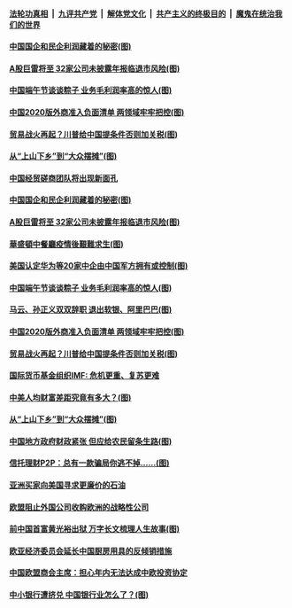 

####  [法轮功真相](../../../../basic/blob/master/README.md?t=06261602) &nbsp;|&nbsp; [九评共产党](../../../../9ping.md/blob/master/README.md?t=06261602) &nbsp;|&nbsp; [解体党文化](../../../../jtdwh.md/blob/master/README.md?t=06261602)  &nbsp;|&nbsp; [共产主义的终极目的](../../../../gczydzjmd.md/blob/master/README.md?t=06261602) &nbsp;|&nbsp; [魔鬼在统治我们的世界](../../../../mgztzwmdsj.md/blob/master/README.md?t=06261602) 

#### [中国国企和民企利润藏着的秘密(图)](../pages/p5/937711.md?t=06261602) 

#### [A股巨雷将至 32家公司未披露年报临退市风险(图)](../pages/p5/937727.md?t=06261602) 

#### [中国端午节谈谈粽子 业务毛利润率高的惊人(图)](../pages/p5/937695.md?t=06261602) 

#### [中国2020版外商准入负面清单 两领域牢牢把控(图)](../pages/p5/937687.md?t=06261602) 

#### [贸易战火再起？川普给中国提条件否则加关税(图)](../pages/p5/937682.md?t=06261602) 

#### [从“上山下乡”到“大众摆摊”(图)](../pages/p5/937620.md?t=06261602) 

#### [中国经贸磋商团队将出现新面孔](../pages/p5/937736.md?t=06261602) 

#### [中国国企和民企利润藏着的秘密(图)](../pages/p5/937711.md?t=06261602) 

#### [A股巨雷将至 32家公司未披露年报临退市风险(图)](../pages/p5/937727.md?t=06261602) 

#### [華盛頓中餐廳疫情後艱難求生(图)](../pages/p5/937726.md?t=06261602) 

#### [美国认定华为等20家中企由中国军方拥有或控制(图)](../pages/p5/937724.md?t=06261602) 

#### [中国端午节谈谈粽子 业务毛利润率高的惊人(图)](../pages/p5/937695.md?t=06261602) 

#### [马云、孙正义双双辞职 退出软银、阿里巴巴(图)](../pages/p5/937690.md?t=06261602) 

#### [中国2020版外商准入负面清单 两领域牢牢把控(图)](../pages/p5/937687.md?t=06261602) 

#### [贸易战火再起？川普给中国提条件否则加关税(图)](../pages/p5/937682.md?t=06261602) 

#### [国际货币基金组织IMF: 危机更重、复苏更难](../pages/p5/937676.md?t=06261602) 

#### [中美人均财富差距究竟有多大？(图)](../pages/p5/937633.md?t=06261602) 

#### [从“上山下乡”到“大众摆摊”(图)](../pages/p5/937620.md?t=06261602) 

#### [中国地方政府财政紧张 但应给农民留条生路(图)](../pages/p5/937593.md?t=06261602) 

#### [信托理财P2P：总有一款骗局你逃不掉……(图)](../pages/p5/937618.md?t=06261602) 

#### [亚洲买家向美国寻求更廉价的石油](../pages/p5/937608.md?t=06261602) 

#### [欧盟阻止外国公司收购欧洲的战略性公司](../pages/p5/937606.md?t=06261602) 

#### [前中国首富黄光裕出狱 万字长文梳理人生故事(图)](../pages/p5/937586.md?t=06261602) 

#### [欧亚经济委员会延长中国厨房用具的反倾销措施](../pages/p5/937582.md?t=06261602) 

#### [中国欧盟商会主席：担心年内无法达成中欧投资协定](../pages/p5/937575.md?t=06261602) 

#### [中小银行遭挤兑 中国银行业怎么了？(图)](../pages/p5/937574.md?t=06261602) 

